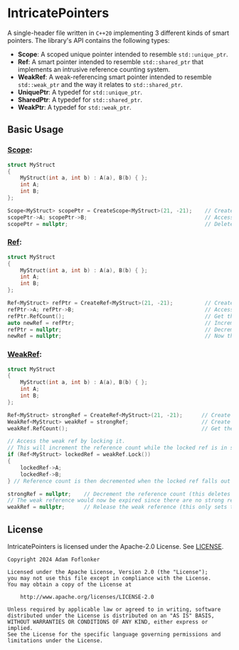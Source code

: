 # IntricatePointers
A single-header file written in `C++20` implementing 3 different kinds of smart pointers. The library's API contains the following types:

- **Scope**: A scoped unique pointer intended to resemble `std::unique_ptr`.
- **Ref**: A smart pointer intended to resemble `std::shared_ptr` that implements an intrusive reference counting system.
- **WeakRef**: A weak-referencing smart pointer intended to resemble `std::weak_ptr` and the way it relates to `std::shared_ptr`.
- **UniquePtr**: A typedef for `std::unique_ptr`.
- **SharedPtr**: A typedef for `std::shared_ptr`.
- **WeakPtr**: A typedef for `std::weak_ptr`.

## Basic Usage
### [Scope](Examples/Example-Scope/main.cpp):
``` C++
struct MyStruct
{
    MyStruct(int a, int b) : A(a), B(b) { };
    int A;
    int B;
};

Scope<MyStruct> scopePtr = CreateScope<MyStruct>(21, -21);    // Create a Scope
scopePtr->A; scopePtr->B;                                     // Access the object
scopePtr = nullptr;                                           // Delete the object
```
### [Ref](Examples/Example-Ref/main.cpp):
``` C++
struct MyStruct
{
    MyStruct(int a, int b) : A(a), B(b) { };
    int A;
    int B;
};

Ref<MyStruct> refPtr = CreateRef<MyStruct>(21, -21);          // Create a ref
refPtr->A; refPtr->B;                                         // Access the object
refPtr.RefCount();                                            // Get the pointer's reference count
auto newRef = refPtr;                                         // Increment the reference count by copy-assignment
refPtr = nullptr;                                             // Decrement the reference count
newRef = nullptr;                                             // Now the reference count is 0 and the object is deleted
```
### [WeakRef](Examples/Example-WeakRef/main.cpp):
``` C++
struct MyStruct
{
    MyStruct(int a, int b) : A(a), B(b) { };
    int A;
    int B;
};

Ref<MyStruct> strongRef = CreateRef<MyStruct>(21, -21);      // Create a ref
WeakRef<MyStruct> weakRef = strongRef;                       // Create a weak ref to 'strongRef'
weakRef.RefCount();                                          // Get the pointer's reference count

// Access the weak ref by locking it.
// This will increment the reference count while the locked ref is in scope to ensure that the resources aren't deleted
if (Ref<MyStruct> lockedRef = weakRef.Lock()) 
{
    lockedRef->A;
    lockedRef->B;
} // Reference count is then decremented when the locked ref falls out of scope

strongRef = nullptr;    // Decrement the reference count (this deletes the object since the reference count is now 0)
// The weak reference would now be expired since there are no strong references to it
weakRef = nullptr;      // Release the weak reference (this only sets the internal pointer to nullptr)
```

## License
IntricatePointers is licensed under the Apache-2.0 License. See [LICENSE](LICENSE).

```
Copyright 2024 Adam Foflonker

Licensed under the Apache License, Version 2.0 (the "License");
you may not use this file except in compliance with the License.
You may obtain a copy of the License at

    http://www.apache.org/licenses/LICENSE-2.0

Unless required by applicable law or agreed to in writing, software
distributed under the License is distributed on an "AS IS" BASIS,
WITHOUT WARRANTIES OR CONDITIONS OF ANY KIND, either express or implied.
See the License for the specific language governing permissions and
limitations under the License.
```
